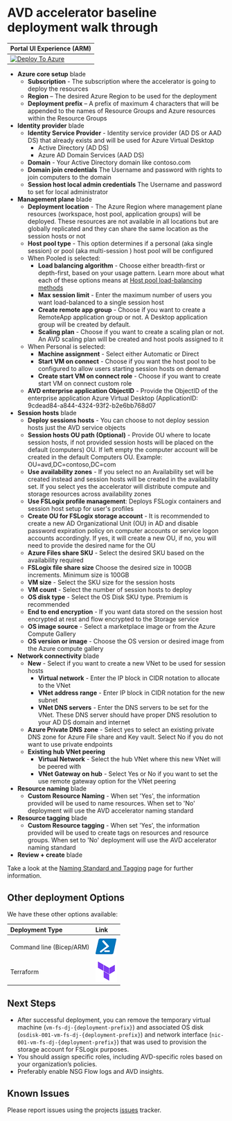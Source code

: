 # AVD accelerator baseline deployment walk through

| Portal UI Experience (ARM) |
| ------------------------------------------------------------ |
| [![Deploy To Azure](https://aka.ms/deploytoazurebutton)](https://portal.azure.com/#blade/Microsoft_Azure_CreateUIDef/CustomDeploymentBlade/uri/https%3A%2F%2Fraw.githubusercontent.com%2FAzure%2Favdaccelerator%2Fmain%2Fworkload%2Farm%2Fdeploy-baseline.json/uiFormDefinitionUri/https%3A%2F%2Fraw.githubusercontent.com%2FAzure%2Favdaccelerator%2Fmain%2Fworkload%2Fportal-ui%2Fportal-ui-baseline.json) |

- **Azure core setup** blade
  - **Subscription** - The subscription where the accelerator is going to deploy the resources
  - **Region** – The desired Azure Region to be used for the deployment
  - **Deployment prefix** – A prefix of maximum 4 characters that will be appended to the names of Resource Groups and Azure resources within the Resource Groups
- **Identity provider** blade
  - **Identity Service Provider** - Identity service provider (AD DS or AAD DS) that already exists and will be used for Azure Virtual Desktop
    - Active Directory (AD DS)
    - Azure AD Domain Services (AAD DS)
  - **Domain** - Your Active Directory domain like contoso.com
  - **Domain join credentials** The Username and password with rights to join computers to the domain
  - **Session host local admin credentials** The Username and password to set for local administrator
- **Management plane** blade
  - **Deployment location** - The Azure Region where management plane resources (workspace, host pool, application groups) will be deployed. These resources are not available in all locations but are globally replicated and they can share the same location as the session hosts or not
  - **Host pool type** - This option determines if a personal (aka single session) or pool (aka multi-session ) host pool will be configured
  - When Pooled is selected:
    - **Load balancing algorithm** - Choose either breadth-first or depth-first, based on your usage pattern. Learn more about what each of these options means at [Host pool load-balancing methods](https://docs.microsoft.com/azure/virtual-desktop/host-pool-load-balancing)
    - **Max session limit** - Enter the maximum number of users you want load-balanced to a single session host
    - **Create remote app group** - Choose if you want to create a RemoteApp application group or not. A Desktop application group will be created by default.
    - **Scaling plan** - Choose if you want to create a scaling plan or not. An AVD scaling plan will be created and host pools assigned to it
  - When Personal is selected:
    - **Machine assignment** - Select either Automatic or Direct
    - **Start VM on connect** - Choose if you want the host pool to be configured to allow users starting session hosts on demand
    - **Create start VM on connect role** - Choose if you want to create start VM on connect custom role
  - **AVD enterprise application ObjectID** - Provide the ObjectID of the enterprise application Azure Virtual Desktop (ApplicationID:  9cdead84-a844-4324-93f2-b2e6bb768d07
- **Session hosts** blade
  - **Deploy sessions hosts** - You can choose to not deploy session hosts just the AVD service objects
  - **Session hosts OU path (Optional)** - Provide OU where to locate session hosts, if not provided session hosts will be placed on the default (computers) OU. If left empty the computer account will be created in the default Computers OU. Example: OU=avd,DC=contoso,DC=com
  - **Use availability zones** - If you select no an Availability set will be created instead and session hosts will be created in the availability set. If you select yes the accelerator  will distribute compute and storage resources across availability zones
  - **Use FSLogix profile management**: Deploys FSLogix containers and session host setup for user's profiles
  - **Create OU for FSLogix storage account** - It is recommended to create a new AD Organizational Unit (OU) in AD and disable password expiration policy on computer accounts or service logon accounts accordingly. If yes, it will create a new OU, if no, you will need to provide the desired name for the OU
  - **Azure Files share SKU** - Select the desired SKU based on the availability required
  - **FSLogix file share size** Choose the desired size in 100GB increments. Minimum size is 100GB
  - **VM size** -  Select the SKU size for the session hosts
  - **VM count** - Select the number of session hosts to deploy
  - **OS disk type** - Select the OS Disk SKU type. Premium is recommended
  - **End to end encryption** - If you want data stored on the session host  encrypted at rest and flow encrypted to the Storage service
  - **OS image source** - Select a marketplace image or from the Azure Compute Gallery
  - **OS version or image** - Choose the OS version or desired image from the Azure compute gallery
- **Network connectivity** blade
  - **New** - Select if you want to create a new VNet to be used for session hosts
    - **Virtual network** - Enter the IP block in CIDR notation to allocate to the VNet
    - **VNet address range** - Enter IP block in CIDR notation for the new subnet
    - **VNet DNS servers** - Enter the DNS servers to be set for the VNet. These DNS server should have proper DNS resolution to your AD DS domain and internet
  - **Azure Private DNS zone** - Select yes to select an existing private DNS zone for Azure File share and Key vault. Select No if you do not want to use private endpoints
  - **Existing hub VNet peering**
    - **Virtual Network** - Select the hub VNet where this new VNet will be peered with
    - **VNet Gateway on hub** - Select Yes or No if you want to set the use remote gateway option for the VNet peering
- **Resource naming** blade
  - **Custom Resource Naming** - When set 'Yes', the information provided will be used to name resources. When set to 'No' deployment will use the AVD accelerator naming standard
- **Resource tagging** blade
  - **Custom Resource tagging** - When set 'Yes', the information provided will be used to create tags on resources and resource groups. When set to 'No' deployment will use the AVD accelerator naming standard
- **Review + create** blade

Take a look at the [Naming Standard and Tagging](./resource-naming.md) page for further information.

## Other deployment Options

We have these other options available:

| Deployment Type | Link |
|:--|:--|
| Command line (Bicep/ARM) |[![Powershell/Azure CLI](./icons/powershell.png)](https://github.com/Azure/avdaccelerator/blob/main/workload/bicep/readme.md) |
| Terraform |[![Terraform](./icons/terraform.png)](https://github.com/Azure/avdaccelerator/blob/main/workload/terraform/readme.md) |

## Next Steps

- After successful deployment, you can remove the temporary virtual machine (`vm-fs-dj-{deployment-prefix}`) and associated OS disk (`osdisk-001-vm-fs-dj-{deployment-prefix}`) and network interface (`nic-001-vm-fs-dj-{deployment-prefix}`) that was used to provision the storage account for FSLogix purposes.
- You should assign specific roles, including AVD-specific roles based on your organization’s policies.
- Preferably enable NSG Flow logs and AVD insights.

## Known Issues

Please report issues using the projects [issues](https://github.com/Azure/avdaccelerator/issues) tracker.
